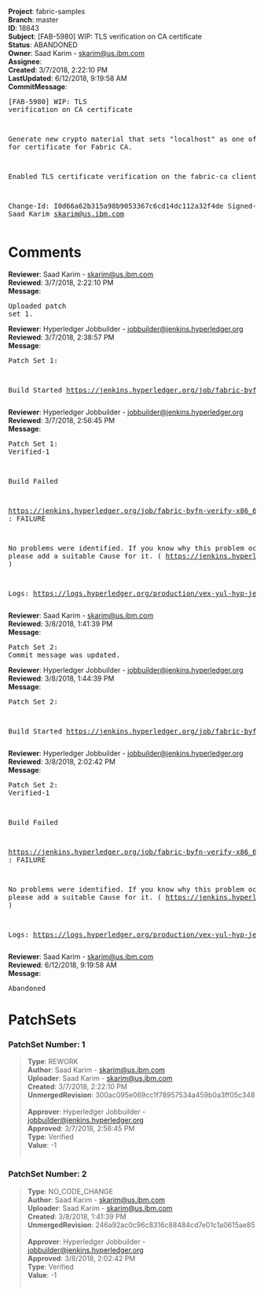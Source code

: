 <strong>Project</strong>: fabric-samples<br><strong>Branch</strong>: master<br><strong>ID</strong>: 18843<br><strong>Subject</strong>: [FAB-5980] WIP: TLS verification on CA certificate<br><strong>Status</strong>: ABANDONED<br><strong>Owner</strong>: Saad Karim - skarim@us.ibm.com<br><strong>Assignee</strong>:<br><strong>Created</strong>: 3/7/2018, 2:22:10 PM<br><strong>LastUpdated</strong>: 6/12/2018, 9:19:58 AM<br><strong>CommitMessage</strong>:<br><pre>[FAB-5980] WIP: TLS verification on CA certificate

Generate new crypto material that sets "localhost"
as one of the SANs for certificate for Fabric CA.

Enabled TLS certificate verification on the fabric-ca
client.

Change-Id: I0d66a62b315a98b9053367c6cd14dc112a32f4de
Signed-off-by: Saad Karim <skarim@us.ibm.com>
</pre><h1>Comments</h1><strong>Reviewer</strong>: Saad Karim - skarim@us.ibm.com<br><strong>Reviewed</strong>: 3/7/2018, 2:22:10 PM<br><strong>Message</strong>: <pre>Uploaded patch set 1.</pre><strong>Reviewer</strong>: Hyperledger Jobbuilder - jobbuilder@jenkins.hyperledger.org<br><strong>Reviewed</strong>: 3/7/2018, 2:38:57 PM<br><strong>Message</strong>: <pre>Patch Set 1:

Build Started https://jenkins.hyperledger.org/job/fabric-byfn-verify-x86_64/344/</pre><strong>Reviewer</strong>: Hyperledger Jobbuilder - jobbuilder@jenkins.hyperledger.org<br><strong>Reviewed</strong>: 3/7/2018, 2:56:45 PM<br><strong>Message</strong>: <pre>Patch Set 1: Verified-1

Build Failed 

https://jenkins.hyperledger.org/job/fabric-byfn-verify-x86_64/344/ : FAILURE

No problems were identified. If you know why this problem occurred, please add a suitable Cause for it. ( https://jenkins.hyperledger.org/job/fabric-byfn-verify-x86_64/344/ )

Logs: https://logs.hyperledger.org/production/vex-yul-hyp-jenkins-3/fabric-byfn-verify-x86_64/344</pre><strong>Reviewer</strong>: Saad Karim - skarim@us.ibm.com<br><strong>Reviewed</strong>: 3/8/2018, 1:41:39 PM<br><strong>Message</strong>: <pre>Patch Set 2: Commit message was updated.</pre><strong>Reviewer</strong>: Hyperledger Jobbuilder - jobbuilder@jenkins.hyperledger.org<br><strong>Reviewed</strong>: 3/8/2018, 1:44:39 PM<br><strong>Message</strong>: <pre>Patch Set 2:

Build Started https://jenkins.hyperledger.org/job/fabric-byfn-verify-x86_64/346/</pre><strong>Reviewer</strong>: Hyperledger Jobbuilder - jobbuilder@jenkins.hyperledger.org<br><strong>Reviewed</strong>: 3/8/2018, 2:02:42 PM<br><strong>Message</strong>: <pre>Patch Set 2: Verified-1

Build Failed 

https://jenkins.hyperledger.org/job/fabric-byfn-verify-x86_64/346/ : FAILURE

No problems were identified. If you know why this problem occurred, please add a suitable Cause for it. ( https://jenkins.hyperledger.org/job/fabric-byfn-verify-x86_64/346/ )

Logs: https://logs.hyperledger.org/production/vex-yul-hyp-jenkins-3/fabric-byfn-verify-x86_64/346</pre><strong>Reviewer</strong>: Saad Karim - skarim@us.ibm.com<br><strong>Reviewed</strong>: 6/12/2018, 9:19:58 AM<br><strong>Message</strong>: <pre>Abandoned</pre><h1>PatchSets</h1><h3>PatchSet Number: 1</h3><blockquote><strong>Type</strong>: REWORK<br><strong>Author</strong>: Saad Karim - skarim@us.ibm.com<br><strong>Uploader</strong>: Saad Karim - skarim@us.ibm.com<br><strong>Created</strong>: 3/7/2018, 2:22:10 PM<br><strong>UnmergedRevision</strong>: 300ac095e069cc1f78957534a459b0a3ff05c348<br><br><strong>Approver</strong>: Hyperledger Jobbuilder - jobbuilder@jenkins.hyperledger.org<br><strong>Approved</strong>: 3/7/2018, 2:56:45 PM<br><strong>Type</strong>: Verified<br><strong>Value</strong>: -1<br><br></blockquote><h3>PatchSet Number: 2</h3><blockquote><strong>Type</strong>: NO_CODE_CHANGE<br><strong>Author</strong>: Saad Karim - skarim@us.ibm.com<br><strong>Uploader</strong>: Saad Karim - skarim@us.ibm.com<br><strong>Created</strong>: 3/8/2018, 1:41:39 PM<br><strong>UnmergedRevision</strong>: 246a92ac0c96c8316c88484cd7e01c1a0615ae85<br><br><strong>Approver</strong>: Hyperledger Jobbuilder - jobbuilder@jenkins.hyperledger.org<br><strong>Approved</strong>: 3/8/2018, 2:02:42 PM<br><strong>Type</strong>: Verified<br><strong>Value</strong>: -1<br><br></blockquote>